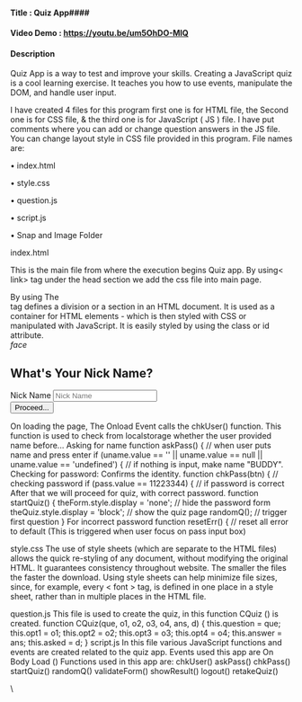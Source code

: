 #### Title : Quiz App####
#### Video Demo : <https://youtu.be/um5OhDO-MlQ> ####
#### Description ####
Quiz App is a way to test and improve your skills. Creating a JavaScript quiz is a cool learning exercise. It teaches you how to use events, manipulate the DOM, and handle user input.

 I have created 4 files for this program first one is for HTML file, the Second one is for CSS file, & the third one is for JavaScript ( JS ) file. I have put comments where you can add or change question answers in the JS file. You can change layout style in CSS file provided in this program.
File names are: 

•	index.html

•	style.css

•	question.js

•	script.js

•	Snap and Image Folder

index.html

This is the main file from where the execution begins Quiz app.
By using< link> tag under the head section we add the css file into main page.
<link rel="stylesheet" href="brain/css/style.css" />
By using <script> tag the js files are added in the index.html
<script src="brain/js/questions.js"></script>
<script src="brain/js/script.js"></script>
The <div> tag defines a division or a section in an HTML document. It is used as a container for HTML elements - which is then styled with CSS or manipulated with JavaScript. It is easily styled by using the class or id attribute.
<body onload="chkUser()">
		<div class="container box-shadow">
			<!-- The Form -->
			<div id="username">
				<form class="form" onsubmit="return false;">
					<i class="material-icons">face</i>
					<h2>What's Your Nick Name?</h2>
					<div class="form-group mx-sm-3 mb-3 passBox">
						<label for="pass" class="sr-only">Nick Name</label>
						<input
							type="text"
							class="form-control"
							id="uname"
							placeholder="Nick Name"
							onfocus="this.style.borderColor = '#007bff'"
							onblur="this.style.borderColor = '#ced4da'"
						/>
					</div>
					<button
						type="submit"
						class="btn btn-primary mb-2"
						onclick="askPass();"
					>
						Proceed...
					</button>
				</form>
			</div>
On loading the page, The Onload Event calls the chkUser() function. This function is used to check from localstorage whether the user provided name before...
Asking for name
function askPass() {
	// when user puts name and press enter
	if (uname.value == '' || uname.value == null || uname.value == 'undefined') {
		// if nothing is input, make name "BUDDY".
Checking for password: Confirms the identity.
function chkPass(btn) {
	// checking password
	if (pass.value == 11223344) {
		// if password is correct
After that we will proceed for quiz, with correct password.
function startQuiz() {
	theForm.style.display = 'none'; // hide the password form
	theQuiz.style.display = 'block'; // show the quiz page
	randomQ(); // trigger first question
}
For incorrect password
function resetErr() {
	// reset all error to default (This is triggered when user focus on pass input box)

style.css
The use of style sheets (which are separate to the HTML files) allows the quick re-styling of any document, without modifying the original HTML. It guarantees consistency throughout website. The smaller the files the faster the download. Using style sheets can help minimize file sizes, since, for example, every < font > tag, is defined in one place in a style sheet, rather than in multiple places in the HTML file.

question.js
This file is used to create the quiz, in this function CQuiz () is created.
function CQuiz(que, o1, o2, o3, o4, ans, d) {
	this.question = que;
	this.opt1 = o1;
	this.opt2 = o2;
	this.opt3 = o3;
	this.opt4 = o4;
	this.answer = ans;
	this.asked = d;
}
script.js
In this file various JavaScript functions and events are created related to the quiz app.
Events used this app are
On Body Load ()
Functions used in this app are:
chkUser()
askPass()
chkPass()
startQuiz()
randomQ()
validateForm()
 showResult()
logout()
retakeQuiz()













\

